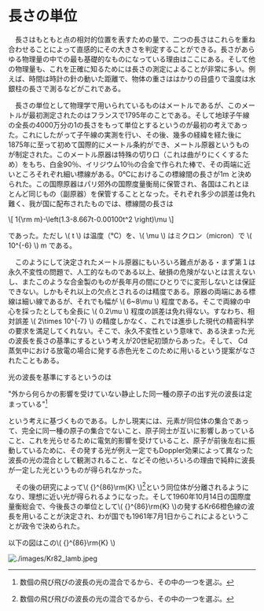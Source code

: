 
# 長さの単位

　長さはもともと点の相対的位置を表すための量で、二つの長さはこれらを重ね合わせることによって直感的にその大きさを判定することができる。長さがあらゆる物理量の中での最も基礎的なものになっている理由はここにある。そして他の物理量も、これを正確に知るためには長さの測定によることが非常に多い。例えば、時間は時計の針の動いた距離で、物体の重さははかりの目盛りで温度は水銀柱の長さで測るなどがこれである。

　長さの単位として物理学で用いられているものはメートルであるが、このメートルが最初測定されたのはフランスで1795年のことである。そして地球子午線の全長の4000万分の1の長さをもって単位とするというのが最初の考えであった。これにしたがって子午線の実測を行い、その後、幾多の経緯を経た後に1875年に至って初めて国際的にメートル条約ができ、メートル原器というものが制定された。このメートル原器は特殊の切り口（これは曲がりにくくするため）をもち、白金90％、イリジウム10％の合金で作られた棒で、その両端に近いところそれぞれ細い標線がある。0℃におけるこの標線間の長さが1m と決められた。この国際原器はパリ郊外の国際度量衡局に保管され、各国はこれとほとんど同じもの（副原器）を保管することとなった。それぞれ多少の誤差は免れ難く、我が国に配布されたものでは、標線間の長さは

\\[
    1{\rm m}-\left(1.3-8.667t-0.00100t^2 \right)\mu
\\]

であった。ただし \\( t \\) は温度（℃）を、\\( \mu \\) はミクロン（micron）で \\( 10^{-6} \\) m である。

　このようにして決定されたメートル原器にもいろいろ難点がある・まず第１は永久不変性の問題で、人工的なものである以上、破損の危険がないとは言えないし、またこのような合金製のものが長年月の間にひとりでに変形しないとは保証できない。しかもそれ以上の欠点とされるのは精度である。原器の両端にある標線は細い線であるが、それでも幅が \\( 6~8\mu \\) 程度である。そこで両線の中心を採ったとしても全長に \\( 0.2\mu \\) 程度の誤差は免れ得ない。すなわち、相対誤差 \\( 2\times 10^{-7} \\) の精度しかなく、これでは進歩した現代の精密科学の要求を満足してくれない。そこで、永久不変性という意味で、ある決まった光の波長を長さの基準にするという考えが20世紀初頭からあった。そして、 Cd 蒸気中における放電の場合に発する赤色光をこのために用いるという提案がなされたこともある。

光の波長を基準にするというのは

"外から何らかの影響を受けていない静止した同一種の原子の出す光の波長は定まっている"[^note]

[^note]:数個の飛び飛びの波長の光の混合でるから、その中の一つを選ぶ。

という考えに基づくものである。しかし現実には、元素が同位体の集合であって、完全に同一種の原子の集合でないこと、原子同士が互いに影響しあっていること、これを光らせるために電気的影響を受けていること、原子が前後左右に振動しているために、その発する光が例え一定でもDoppler効果によって異なった波長の光の混合として観測されること、などその他いろいろの理由で純粋に波長が一定した光というものが得られなかった。

　その後の研究によって\\( {}^{86}\rm{K} \\)[^note]という同位体が分離されるようになり、理想に近い光が得られるようになった。そして1960年10月14日の国際度量衡総会で、今後長さの単位として\\( {}^{86}\rm{K} \\)の発するKr66橙色線の波長を用いることが決定され、わが国でも1961年7月1日からこれによるということが政令で決められた。

以下の図はこの\\( {}^{86}\rm{K} \\)

![./images/Kr82_lamb.jpeg](Kr86ランプ)


[^note]:もともとKrの中には質量数、78、80、82、83、84、86の同位体が含まれている。